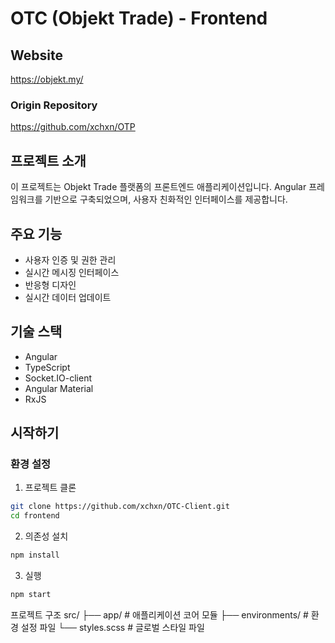 # OTC (Objekt Trade) - Frontend

## Website
https://objekt.my/

### Origin Repository
https://github.com/xchxn/OTP

## 프로젝트 소개

이 프로젝트는 Objekt Trade 플랫폼의 프론트엔드 애플리케이션입니다. Angular 프레임워크를 기반으로 구축되었으며, 사용자 친화적인 인터페이스를 제공합니다.

## 주요 기능

- 사용자 인증 및 권한 관리
- 실시간 메시징 인터페이스
- 반응형 디자인
- 실시간 데이터 업데이트

## 기술 스택

- Angular
- TypeScript
- Socket.IO-client
- Angular Material
- RxJS

## 시작하기

### 환경 설정

1. 프로젝트 클론
```bash
git clone https://github.com/xchxn/OTC-Client.git
cd frontend
```
2. 의존성 설치
```bash
npm install
```
3. 실행
```bash
npm start
```

프로젝트 구조
src/
├── app/                # 애플리케이션 코어 모듈
├── environments/      # 환경 설정 파일
└── styles.scss         # 글로벌 스타일 파일
